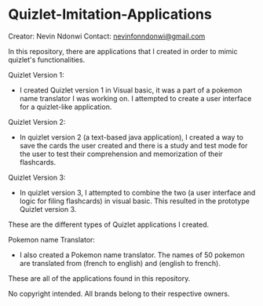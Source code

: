 # Quizlet-Imitation-Applications
Creator: Nevin Ndonwi
Contact: nevinfonndonwi@gmail.com

In this repository, there are applications that I created in order to mimic quizlet's functionalities. 

Quizlet Version 1:
- I created Quizlet version 1 in Visual basic, it was a part of a pokemon name translator I was working on. I attempted to create a user interface for a quizlet-like application. 

Quizlet Version 2:
- In quizlet version 2 (a text-based java application), I created a way to save the cards the user created and there is a study and test mode for the user to test their comprehension and memorization of their flashcards. 

Quizlet Version 3:
- In quizlet version 3, I attempted to combine the two (a user interface and logic for filing flashcards) in visual basic. This resulted in the prototype Quizlet version 3. 

These are the different types of Quizlet applications I created. 

Pokemon name Translator:
- I also created a Pokemon name translator. The names of 50 pokemon are translated from (french to english) and (english to french). 

These are all of the applications found in this repository.

No copyright intended. All brands belong to their respective owners.
